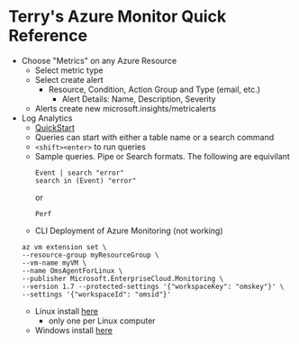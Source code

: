 # Terry's Azure Monitor Quick Reference

* Choose "Metrics" on any Azure Resource
  * Select metric type
  * Select create alert
    * Resource, Condition, Action Group and Type (email, etc.)
      * Alert Details: Name, Description, Severity
  * Alerts create new microsoft.insights/metricalerts
* Log Analytics
  * [QuickStart](https://docs.microsoft.com/en-us/azure/log-analytics/query-language/get-started-analytics-portal)
  * Queries can start with either a table name or a search command
  * ```<shift><enter>``` to run queries
  * Sample queries.  Pipe or Search formats.  The following are equivilant
    ```
    Event | search "error"
    search in (Event) "error"
    ```
    or
    ```
    Perf
    ```
  * CLI Deployment of Azure Monitoring (not working)
  ```
  az vm extension set \
  --resource-group myResourceGroup \
  --vm-name myVM \
  --name OmsAgentForLinux \
  --publisher Microsoft.EnterpriseCloud.Monitoring \
  --version 1.7 --protected-settings '{"workspaceKey": "omskey"}' \
  --settings '{"workspaceId": "omsid"}'
  ```
  * Linux install [here](https://docs.microsoft.com/en-us/azure/log-analytics/log-analytics-quick-collect-linux-computer)  
    * only one per Linux computer
  * Windows install [here](https://docs.microsoft.com/en-gb/azure/azure-monitor/learn/quick-collect-windows-computer)

